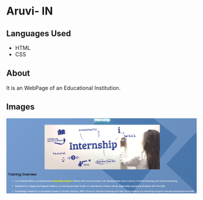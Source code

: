 <h1>Aruvi- IN</h1>
<h2>Languages Used</h2>
<ul>
  <li>HTML</li>
  <li>CSS</li>
</ul>
<h2>About</h2>
<p>It is an WebPage of an Educational Institution.</p>
<h2>Images</h2>
<img src="images/Screenshot 1.png" />